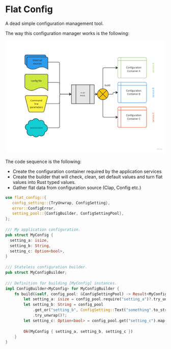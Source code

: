 # Flat Config
A dead simple configuration management tool.

The way this configuration manager works is the following:

![Flat Config overview diagram](assets/overview.jpg)

The code sequence is the following:

 * Create the configuration container required by the application services
 * Create the builder that will check, clean, set default values and turn flat values into Rust typed values.
 * Gather flat data from configuration source (Clap, Config etc.)

```rust
use flat_config::{
   config_setting::{TryUnwrap, ConfigSetting},
   error::ConfigError,
   setting_pool::{ConfigBuilder, ConfigSettingPool},
};

/// My application configuration.
pub struct MyConfig {
  setting_a: isize,
  setting_b: String,
  setting_c: Option<bool>,
}

/// Stateless configuration builder.
pub struct MyConfigBuilder;

/// Definition for building [MyConfig] instances.
impl ConfigBuilder<MyConfig> for MyConfigBuilder {
    fn build(&self, config_pool: &ConfigSettingPool) -> Result<MyConfig, ConfigError> {
        let setting_a: isize = config_pool.require("setting_a")?.try_unwrap()?;
        let setting_b: String = config_pool
            .get_or("setting_b", ConfigSetting::Text("something".to_string()))
            .try_unwrap()?;
        let setting_c: Option<bool> = config_pool.get("setting_c").map(|v| v.try_unwrap().unwrap());

        Ok(MyConfig { setting_a, setting_b, setting_c })
    }
}
```


